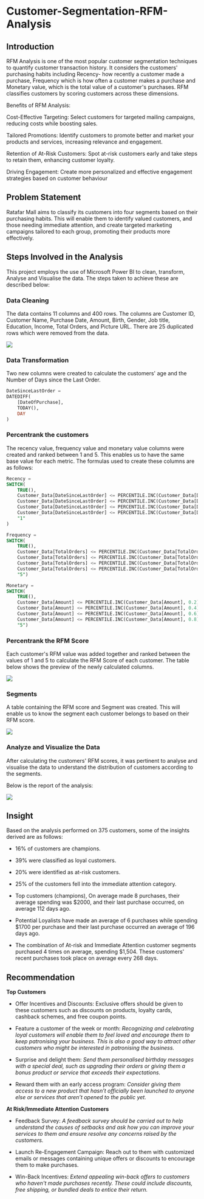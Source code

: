 # Customer-Segmentation-RFM-Analysis

## Introduction

RFM Analysis is one of the most popular customer segmentation techniques to quantify customer transaction history. It considers the customers' purchasing habits including Recency- how recently a customer made a purchase, Frequency which is how often a customer makes a purchase and Monetary value, which is the total value of a customer's purchases.  RFM classifies customers by scoring customers across these dimensions.

Benefits of RFM Analysis:

Cost-Effective Targeting: Select customers for targeted mailing campaigns, reducing costs while boosting sales.

Tailored Promotions: Identify customers to promote better and market your products and services, increasing relevance and engagement.

Retention of At-Risk Customers: Spot at-risk customers early and take steps to retain them, enhancing customer loyalty.

Driving Engagement: Create more personalized and effective engagement strategies based on customer behaviour
  
## Problem Statement
Ratafar Mall aims to classify its customers into four segments based on their purchasing habits. This will enable them to identify valued customers, and those needing immediate attention, and create targeted marketing campaigns tailored to each group, promoting their products more effectively.

## Steps Involved in the Analysis
This project employs the use of Microsoft Power BI to clean, transform, Analyse and Visualise the data. The steps taken to achieve these are described below:

### Data Cleaning 

The data contains 11 columns and 400 rows. The columns are Customer ID, Customer Name, Purchase Date, Amount, Birth, Gender, Job title, Education, Income, Total Orders, and Picture URL. There are 25 duplicated rows which were removed from the data.

![](https://github.com/Ratafar22/Customer-Segmentation-RFM-Analysis/blob/main/Pictures/DataPreview.JPG)

### Data Transformation

Two new columns were created to calculate the customers' age and the Number of Days since the Last Order.
```sql
DateSinceLastOrder = 
DATEDIFF(
    [DateOfPurchase], 
    TODAY(),
    DAY
)
```
### Percentrank the customers

The recency value, frequency value and monetary value columns were created and ranked between 1 and 5. This enables us to have the same base value for each metric. 
The formulas used to create these columns are as follows:
```sql
Recency = 
SWITCH(
    TRUE(),
    Customer_Data[DateSinceLastOrder] <= PERCENTILE.INC(Customer_Data[DateSinceLastOrder],0.2),"5",
    Customer_Data[DateSinceLastOrder] <= PERCENTILE.INC(Customer_Data[DateSinceLastOrder],0.4),"4",
    Customer_Data[DateSinceLastOrder] <= PERCENTILE.INC(Customer_Data[DateSinceLastOrder],0.6),"3",
    Customer_Data[DateSinceLastOrder] <= PERCENTILE.INC(Customer_Data[DateSinceLastOrder],0.8),"2",
    "1"
)
```
```sql
Frequency = 
SWITCH(
    TRUE(),
    Customer_Data[TotalOrders] <= PERCENTILE.INC(Customer_Data[TotalOrders], 0.2), "1",
    Customer_Data[TotalOrders] <= PERCENTILE.INC(Customer_Data[TotalOrders], 0.4), "2",
    Customer_Data[TotalOrders] <= PERCENTILE.INC(Customer_Data[TotalOrders], 0.6), "3",
    Customer_Data[TotalOrders] <= PERCENTILE.INC(Customer_Data[TotalOrders], 0.8), "4",
    "5")
```
```sql
Monetary = 
SWITCH(
    TRUE(),
    Customer_Data[Amount] <= PERCENTILE.INC(Customer_Data[Amount], 0.2), "1",
    Customer_Data[Amount] <= PERCENTILE.INC(Customer_Data[Amount], 0.4), "2",
    Customer_Data[Amount] <= PERCENTILE.INC(Customer_Data[Amount], 0.6), "3",
    Customer_Data[Amount] <= PERCENTILE.INC(Customer_Data[Amount], 0.8), "4",
    "5")
```
### Percentrank the RFM Score

Each customer's RFM value was added together and ranked between the values of 1 and 5 to calculate the RFM Score of each customer. The table below shows the preview of the newly calculated columns.

![](https://github.com/Ratafar22/Customer-Segmentation-RFM-Analysis/blob/main/Pictures/CalculatedColumns.JPG)

### Segments 
A table containing the RFM score and Segment was created. This will enable us to know the segment each customer belongs to based on their RFM score.

![](https://github.com/Ratafar22/Customer-Segmentation-RFM-Analysis/blob/main/Pictures/SegmentTable.JPG)

### Analyze and Visualize the Data

After calculating the customers' RFM scores, it was pertinent to analyse and visualise the data to understand the distribution of customers according to the segments.

Below is the report of the analysis:

![](https://github.com/Ratafar22/Customer-Segmentation-RFM-Analysis/blob/main/Pictures/Customer%20Segmentation-%20RFM1.jpg)

## Insight
Based on the analysis performed on 375 customers, some of the insights derived are as follows:
-	16% of customers are champions.
-	39% were classified as loyal customers.
-	20% were identified as at-risk customers.
-	25% of the customers fell into the immediate attention category.
-	Top customers (champions), On average made 8 purchases, their average spending was $2000, and their last purchase occurred, on average 112 days ago. 

- Potential Loyalists have made an average of 6 purchases while spending $1700 per purchase and their last purchase occurred an average of 196 days ago.

- The combination of At-risk and Immediate Attention customer segments purchased 4 times on average, spending $1,504. These customers' recent purchases took place on average every 268 days.

## Recommendation

**Top Customers**

-	Offer Incentives and Discounts:
Exclusive offers should be given to these customers such as discounts on products, loyalty cards, cashback schemes, and free coupon points.

-	Feature a customer of the week or month: 
_Recognizing and celebrating loyal customers will enable them to feel loved and encourage them to keep patronising your business. This is also a good way to attract other customers who might be interested in patronising the business._

-	Surprise and delight them:
_Send them personalised birthday messages with a special deal, such as upgrading their orders or giving them a bonus product or service that exceeds their expectations._

-	Reward them with an early access program:
_Consider giving them access to a new product that hasn’t officially been launched to anyone else or services that aren’t opened to the public yet._

**At Risk/Immediate Attention Customers**

-	Feedback Survey:
_A feedback survey should be carried out to help understand the causes of setbacks and ask how you can improve your services to them and ensure resolve any concerns raised by the customers._

-	Launch Re-Engagement Campaign:
Reach out to them with customized emails or messages containing unique offers or discounts to encourage them to make purchases.

-	Win-Back Incentives: _Extend appealing win-back offers to customers who haven't made purchases recently. These could include discounts, free shipping, or bundled deals to entice their return._


